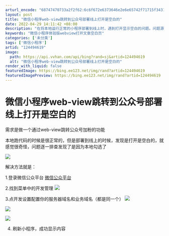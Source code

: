 ```yaml
---
arturl_encode: "68747470733a2f2f62:6c6f672e6373646e2e6e65742f71715f34313739333335342f:61727469636c652f64657461696c732f313234343934363139"
layout: post
title: "微信小程序web-view跳转到公众号部署线上打开是空白的"
date: 2022-04-29 14:11:42 +08:00
description: "在将本地运行正常的小程序部署到线上时，遇到打开显示空白的问题。问题源于线上环境未正确配置服务器域名和"
keywords: "微信小程序体验版webview打开文章空白页"
categories: ['未分类']
tags: ['微信小程序']
artid: "124494619"
image:
  path: https://api.vvhan.com/api/bing?rand=sj&artid=124494619
  alt: "微信小程序web-view跳转到公众号部署线上打开是空白的"
render_with_liquid: false
featuredImage: https://bing.ee123.net/img/rand?artid=124494619
featuredImagePreview: https://bing.ee123.net/img/rand?artid=124494619
---
```


# 微信小程序web-view跳转到公众号部署线上打开是空白的

需求是做一个通过web-view跳转公众号加粉的功能

本地跑代码的时候是很正常的，但是部署到线上的时候，发现是打开是空白的，就感觉很奇怪，问题逐一排查发现了是因为本地勾选了

![](https://i-blog.csdnimg.cn/blog_migrate/315d0ec2ec39b49851086a9f2a2e2b1e.png)

解决方法就是：

1.登录微信公众平台
[微信公众平台](https://mp.weixin.qq.com/ "微信公众平台")

2.找到菜单中的开发管理
![](https://i-blog.csdnimg.cn/blog_migrate/82effc373079d719268ab9bcecb00cc2.png)

3.点开发设置配置你的服务器域名和业务域名（都是同一个）
![](https://i-blog.csdnimg.cn/blog_migrate/8479cff5c1e8e9f2bd61bb0d56b3a34b.png)

![](https://i-blog.csdnimg.cn/blog_migrate/7580a934eab5ed974c2e8f14edee87d2.png)

![](https://i-blog.csdnimg.cn/blog_migrate/f5818d7842d770b4946c8a1ad65b92e9.png)

4. 刷新小程序，成功显示内容